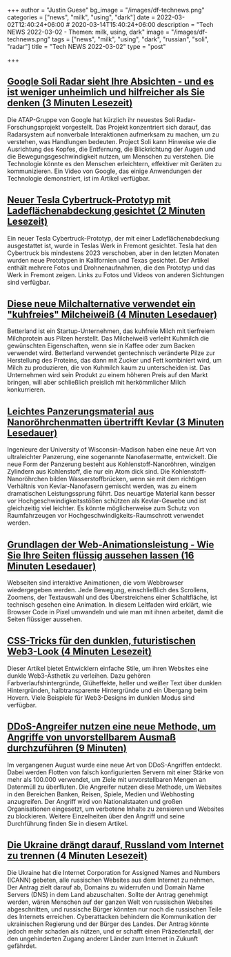 +++
author = "Justin Guese"
bg_image = "/images/df-technews.png"
categories = ["news", "milk", "using", "dark"]
date = 2022-03-02T12:40:24+06:00 # 2020-03-14T15:40:24+06:00
description = "Tech NEWS 2022-03-02 - Themen: milk, using, dark"
image = "/images/df-technews.png"
tags = ["news", "milk", "using", "dark", "russian", "soli", "radar"]
title = "Tech NEWS 2022-03-02"
type = "post"

+++

## [Google Soli Radar sieht Ihre Absichten - und es ist weniger unheimlich und hilfreicher als Sie denken (3 Minuten Lesezeit)](https://www.techradar.com/news/google-soli-radar-sees-your-intentions-and-its-less-creepy-and-more-helpful-than-you-think)

 Die ATAP-Gruppe von Google hat kürzlich ihr neuestes Soli Radar-Forschungsprojekt vorgestellt. Das Projekt konzentriert sich darauf, das Radarsystem auf nonverbale Interaktionen aufmerksam zu machen, um zu verstehen, was Handlungen bedeuten. Project Soli kann Hinweise wie die Ausrichtung des Kopfes, die Entfernung, die Blickrichtung der Augen und die Bewegungsgeschwindigkeit nutzen, um Menschen zu verstehen. Die Technologie könnte es den Menschen erleichtern, effektiver mit Geräten zu kommunizieren. Ein Video von Google, das einige Anwendungen der Technologie demonstriert, ist im Artikel verfügbar.

## [Neuer Tesla Cybertruck-Prototyp mit Ladeflächenabdeckung gesichtet (2 Minuten Lesezeit)](https://electrek.co/2022/02/28/new-tesla-cybertruck-prototype-spotted-bed-cover//1/0100017f4a521b22-79d816bc-fee0-4b98-8f83-abed41596093-000000/4QQU25yJ5HXPH53RhLTjJPiardeNS9sQdrrUGwg3X9c=239)

 Ein neuer Tesla Cybertruck-Prototyp, der mit einer Ladeflächenabdeckung ausgestattet ist, wurde in Teslas Werk in Fremont gesichtet. Tesla hat den Cybertruck bis mindestens 2023 verschoben, aber in den letzten Monaten wurden neue Prototypen in Kalifornien und Texas gesichtet. Der Artikel enthält mehrere Fotos und Drohnenaufnahmen, die den Prototyp und das Werk in Fremont zeigen. Links zu Fotos und Videos von anderen Sichtungen sind verfügbar.

## [Diese neue Milchalternative verwendet ein "kuhfreies" Milcheiweiß (4 Minuten Lesedauer)](https://www.fastcompany.com/90724172/milk-brand-first-to-use-cow-free-dairy-protein)

 Betterland ist ein Startup-Unternehmen, das kuhfreie Milch mit tierfreiem Milchprotein aus Pilzen herstellt. Das Milcheiweiß verleiht Kuhmilch die gewünschten Eigenschaften, wenn sie in Kaffee oder zum Backen verwendet wird. Betterland verwendet gentechnisch veränderte Pilze zur Herstellung des Proteins, das dann mit Zucker und Fett kombiniert wird, um Milch zu produzieren, die von Kuhmilch kaum zu unterscheiden ist. Das Unternehmen wird sein Produkt zu einem höheren Preis auf den Markt bringen, will aber schließlich preislich mit herkömmlicher Milch konkurrieren.

## [Leichtes Panzerungsmaterial aus Nanoröhrchenmatten übertrifft Kevlar (3 Minuten Lesedauer)](https://newatlas.com/materials/ultralight-armor-material-outperforms-kevlar-steel/)

 Ingenieure der University of Wisconsin-Madison haben eine neue Art von ultraleichter Panzerung, eine sogenannte Nanofasermatte, entwickelt. Die neue Form der Panzerung besteht aus Kohlenstoff-Nanoröhren, winzigen Zylindern aus Kohlenstoff, die nur ein Atom dick sind. Die Kohlenstoff-Nanoröhrchen bilden Wasserstoffbrücken, wenn sie mit dem richtigen Verhältnis von Kevlar-Nanofasern gemischt werden, was zu einem dramatischen Leistungssprung führt. Das neuartige Material kann besser vor Hochgeschwindigkeitsstößen schützen als Kevlar-Gewebe und ist gleichzeitig viel leichter. Es könnte möglicherweise zum Schutz von Raumfahrzeugen vor Hochgeschwindigkeits-Raumschrott verwendet werden.

## [Grundlagen der Web-Animationsleistung - Wie Sie Ihre Seiten flüssig aussehen lassen (16 Minuten Lesedauer)](https://www.freecodecamp.org/news/web-animation-performance-fundamentals/)

 Webseiten sind interaktive Animationen, die vom Webbrowser wiedergegeben werden. Jede Bewegung, einschließlich des Scrollens, Zoomens, der Textauswahl und des Überstreichens einer Schaltfläche, ist technisch gesehen eine Animation. In diesem Leitfaden wird erklärt, wie Browser Code in Pixel umwandeln und wie man mit ihnen arbeitet, damit die Seiten flüssiger aussehen.

## [CSS-Tricks für den dunklen, futuristischen Web3-Look (4 Minuten Lesezeit)](https://trishalim.hashnode.dev/css-tricks-to-create-that-dark-futuristic-web3-look)

 Dieser Artikel bietet Entwicklern einfache Stile, um ihren Websites eine dunkle Web3-Ästhetik zu verleihen. Dazu gehören Farbverlaufshintergründe, Glüheffekte, heller und weißer Text über dunklen Hintergründen, halbtransparente Hintergründe und ein Übergang beim Hovern. Viele Beispiele für Web3-Designs im dunklen Modus sind verfügbar.

## [DDoS-Angreifer nutzen eine neue Methode, um Angriffe von unvorstellbarem Ausmaß durchzuführen (9 Minuten)](https://arstechnica.com/information-technology/2022/03/unending-data-floods-and-complete-resource-exhaustion-ddoses-get-meaner/?comments=1)

 Im vergangenen August wurde eine neue Art von DDoS-Angriffen entdeckt. Dabei werden Flotten von falsch konfigurierten Servern mit einer Stärke von mehr als 100.000 verwendet, um Ziele mit unvorstellbaren Mengen an Datenmüll zu überfluten. Die Angreifer nutzen diese Methode, um Websites in den Bereichen Banken, Reisen, Spiele, Medien und Webhosting anzugreifen. Der Angriff wird von Nationalstaaten und großen Organisationen eingesetzt, um verbotene Inhalte zu zensieren und Websites zu blockieren. Weitere Einzelheiten über den Angriff und seine Durchführung finden Sie in diesem Artikel.

## [Die Ukraine drängt darauf, Russland vom Internet zu trennen (4 Minuten Lesezeit)](https://www.rollingstone.com/politics/politics-news/ukraine-icann-russia-internet-runet-disconnection-1314278/)

 Die Ukraine hat die Internet Corporation for Assigned Names and Numbers (ICANN) gebeten, alle russischen Websites aus dem Internet zu nehmen. Der Antrag zielt darauf ab, Domains zu widerrufen und Domain Name Servers (DNS) in dem Land abzuschalten. Sollte der Antrag genehmigt werden, wären Menschen auf der ganzen Welt von russischen Websites abgeschnitten, und russische Bürger könnten nur noch die russischen Teile des Internets erreichen. Cyberattacken behindern die Kommunikation der ukrainischen Regierung und der Bürger des Landes. Der Antrag könnte jedoch mehr schaden als nützen, und er schafft einen Präzedenzfall, der den ungehinderten Zugang anderer Länder zum Internet in Zukunft gefährdet.


